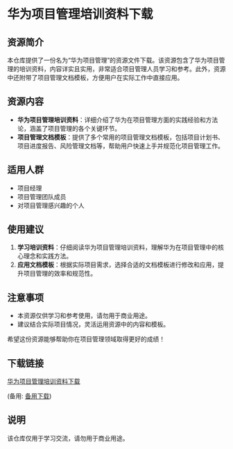 # 华为项目管理培训资料下载

## 资源简介

本仓库提供了一份名为“华为项目管理”的资源文件下载。该资源包含了华为项目管理的培训资料，内容详实且实用，非常适合项目管理人员学习和参考。此外，资源中还附带了项目管理文档模板，方便用户在实际工作中直接应用。

## 资源内容

- **华为项目管理培训资料**：详细介绍了华为在项目管理方面的实践经验和方法论，涵盖了项目管理的各个关键环节。
- **项目管理文档模板**：提供了多个常用的项目管理文档模板，包括项目计划书、项目进度报告、风险管理文档等，帮助用户快速上手并规范化项目管理工作。

## 适用人群

- 项目经理
- 项目管理团队成员
- 对项目管理感兴趣的个人

## 使用建议

1. **学习培训资料**：仔细阅读华为项目管理培训资料，理解华为在项目管理中的核心理念和实践方法。
2. **应用文档模板**：根据实际项目需求，选择合适的文档模板进行修改和应用，提升项目管理的效率和规范性。

## 注意事项

- 本资源仅供学习和参考使用，请勿用于商业用途。
- 建议结合实际项目情况，灵活运用资源中的内容和模板。

希望这份资源能够帮助你在项目管理领域取得更好的成绩！

## 下载链接
[华为项目管理培训资料下载](https://pan.quark.cn/s/fa346c4f3593) 

(备用: [备用下载](https://pan.baidu.com/s/1jPNqXNlYqYlO66rxd4jQEw?pwd=1234))

## 说明

该仓库仅用于学习交流，请勿用于商业用途。
